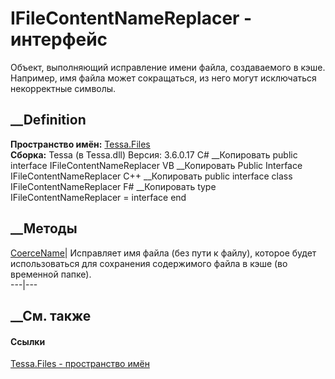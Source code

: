 # IFileContentNameReplacer - интерфейс
Объект, выполняющий исправление имени файла, создаваемого в кэше. Например,
имя файла может сокращаться, из него могут исключаться некорректные символы.
## __Definition
 **Пространство имён:** [Tessa.Files](N_Tessa_Files.htm)  
 **Сборка:** Tessa (в Tessa.dll) Версия: 3.6.0.17
C# __Копировать
     public interface IFileContentNameReplacer
VB __Копировать
     Public Interface IFileContentNameReplacer
C++ __Копировать
     public interface class IFileContentNameReplacer
F# __Копировать
     type IFileContentNameReplacer = interface end
##  __Методы
[CoerceName](M_Tessa_Files_IFileContentNameReplacer_CoerceName.htm)|
Исправляет имя файла (без пути к файлу), которое будет использоваться для
сохранения содержимого файла в кэше (во временной папке).  
---|---  
## __См. также
#### Ссылки
[Tessa.Files - пространство имён](N_Tessa_Files.htm)
